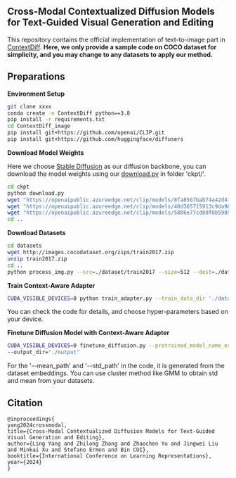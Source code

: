 ## Cross-Modal Contextualized Diffusion Models for Text-Guided Visual Generation and Editing

This repository contains the official implementation of text-to-image part in [ContextDiff](https://openreview.net/forum?id=nFMS6wF2xq). **Here, we only provide a sample code on COCO dataset for simplicity, and you may change to any datasets to apply our method.**


## Preparations

**Environment Setup**

```bash
git clone xxxx
conda create -n ContextDiff python==3.8
pip install -r requirements.txt
cd ContextDiff_image
pip install git+https://github.com/openai/CLIP.git
pip install git+https://github.com/huggingface/diffusers
```

**Download Model Weights**

Here we choose [Stable Diffusion](https://arxiv.org/abs/2112.10752) as our diffusion backbone, you can download the model weights using our [download.py](ckpt/download.py) in folder 'ckpt/'. 

```bash
cd ckpt
python download.py 
wget "https://openaipublic.azureedge.net/clip/models/8fa8567bab74a42d41c5915025a8e4538c3bdbe8804a470a72f30b0d94fab599/RN101.pt"
wget "https://openaipublic.azureedge.net/clip/models/40d365715913c9da98579312b702a82c18be219cc2a73407c4526f58eba950af/ViT-B-32.pt"
wget "https://openaipublic.azureedge.net/clip/models/5806e77cd80f8b59890b7e101eabd078d9fb84e6937f9e85e4ecb61988df416f/ViT-B-16.pt"
cd ..
```


**Download Datasets**

```bash
cd datasets
wget http://images.cocodataset.org/zips/train2017.zip
unzip train2017.zip
cd ..
python process_img.py --src=./dataset/train2017 --size=512 --dest=./dataset/train2017
```

**Train Context-Aware Adapter**

```bash
CUDA_VISIBLE_DEVICES=0 python train_adapter.py --train_data_dir './dataset/train2017' --mixed_precision 'fp16' --output_dir 'output/' --train_batch_size 64 --num_train_epochs 20 --checkpointing_steps 10000 "--t5_model" 'path to text encoders' 
```

You can check the code for details, and choose hyper-parameters based on your device.

**Finetune Diffusion Model with Context-Aware Adapter**

```bash
CUDA_VISIBLE_DEVICES=0 finetune_diffusion.py --pretrained_model_name_or_path="stabilityai/stable-diffusion-2-1-base" --train_data_dir=./train2017 --use_ema --resolution=512 --center_crop --random_flip --train_batch_size=32 --gradient_accumulation_steps=1 --gradient_checkpointing --max_train_steps=50000 --checkpointing_steps=10000 --learning_rate=2e-05 --max_grad_norm=1 --lr_scheduler="constant" --lr_warmup_steps=0 
--output_dir="./output"
```

For the '--mean_path' and '--std_path' in the code, it is generated from the dataset embeddings. You can use cluster method like GMM to obtain std and mean from your datasets.

## Citation
```
@inproceedings{
yang2024crossmodal,
title={Cross-Modal Contextualized Diffusion Models for Text-Guided Visual Generation and Editing},
author={Ling Yang and Zhilong Zhang and Zhaochen Yu and Jingwei Liu and Minkai Xu and Stefano Ermon and Bin CUI},
booktitle={International Conference on Learning Representations},
year={2024}
}
```
